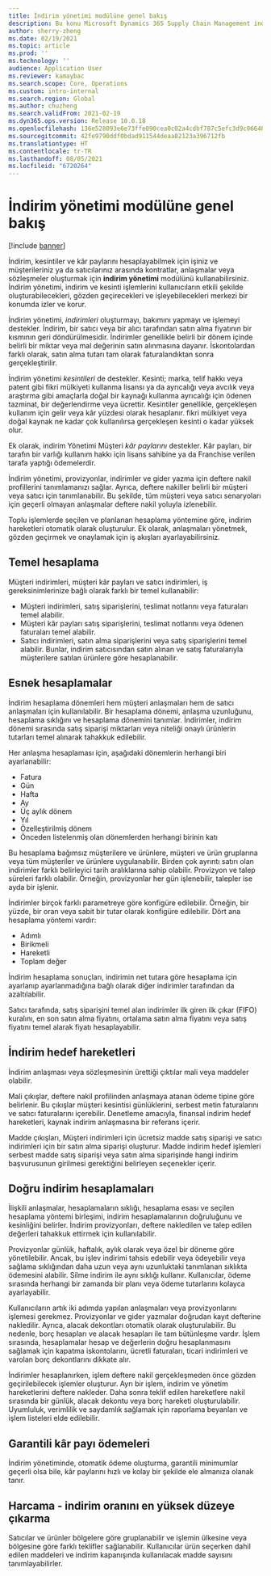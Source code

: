 ```yaml
---
title: İndirim yönetimi modülüne genel bakış
description: Bu konu Microsoft Dynamics 365 Supply Chain Management indirim yönetim modülü hakkında bir genel bakış sağlar.
author: sherry-zheng
ms.date: 02/19/2021
ms.topic: article
ms.prod: ''
ms.technology: ''
audience: Application User
ms.reviewer: kamaybac
ms.search.scope: Core, Operations
ms.custom: intro-internal
ms.search.region: Global
ms.author: chuzheng
ms.search.validFrom: 2021-02-19
ms.dyn365.ops.version: Release 10.0.18
ms.openlocfilehash: 136e528093e6e73ffe090cea0c02a4cdbf787c5efc3d9c0664869c995a682daa
ms.sourcegitcommit: 42fe9790ddf0bdad911544deaa82123a396712fb
ms.translationtype: HT
ms.contentlocale: tr-TR
ms.lasthandoff: 08/05/2021
ms.locfileid: "6720264"
---
```

# <a name="rebate-management-module-overview"></a>İndirim yönetimi modülüne genel bakış

[!include [banner](../includes/banner.md)]

İndirim, kesintiler ve kâr paylarını hesaplayabilmek için işiniz ve müşterileriniz ya da satıcılarınız arasında kontratlar, anlaşmalar veya sözleşmeler oluşturmak için **indirim yönetimi** modülünü kullanabilirsiniz. İndirim yönetimi, indirim ve kesinti işlemlerini kullanıcıların etkili şekilde oluşturabilecekleri, gözden geçirecekleri ve işleyebilecekleri merkezi bir konumda izler ve korur.

İndirim yönetimi, *indirimleri* oluşturmayı, bakımını yapmayı ve işlemeyi destekler. İndirim, bir satıcı veya bir alıcı tarafından satın alma fiyatının bir kısmının geri döndürülmesidir. İndirimler genellikle belirli bir dönem içinde belirli bir miktar veya mal değerinin satın alınmasına dayanır. İskontolardan farklı olarak, satın alma tutarı tam olarak faturalandıktan sonra gerçekleştirilir.

İndirim yönetimi *kesintileri* de destekler. Kesinti; marka, telif hakkı veya patent gibi fikri mülkiyeti kullanma lisansı ya da ayrıcalığı veya avcılık veya araştırma gibi amaçlarla doğal bir kaynağı kullanma ayrıcalığı için ödenen tazminat, bir değerlendirme veya ücrettir. Kesintiler genellikle, gerçekleşen kullanım için gelir veya kâr yüzdesi olarak hesaplanır. fikri mülkiyet veya doğal kaynak ne kadar çok kullanılırsa gerçekleşen kesinti o kadar yüksek olur.

Ek olarak, indirim Yönetimi Müşteri *kâr paylarını* destekler. Kâr payları, bir tarafın bir varlığı kullanım hakkı için lisans sahibine ya da Franchise verilen tarafa yaptığı ödemelerdir.

İndirim yönetimi, provizyonlar, indirimler ve gider yazma için deftere nakil profillerini tanımlamanızı sağlar. Ayrıca, deftere nakiller belirli bir müşteri veya satıcı için tanımlanabilir. Bu şekilde, tüm müşteri veya satıcı senaryoları için geçerli olmayan anlaşmalar deftere nakil yoluyla izlenebilir.

Toplu işlemlerde seçilen ve planlanan hesaplama yöntemine göre, indirim hareketleri otomatik olarak oluşturulur. Ek olarak, anlaşmaları yönetmek, gözden geçirmek ve onaylamak için iş akışları ayarlayabilirsiniz.

## <a name="basis-calculation"></a>Temel hesaplama

Müşteri indirimleri, müşteri kâr payları ve satıcı indirimleri, iş gereksinimlerinize bağlı olarak farklı bir temel kullanabilir:

- Müşteri indirimleri, satış siparişlerini, teslimat notlarını veya faturaları temel alabilir.
- Müşteri kâr payları satış siparişlerini, teslimat notlarını veya ödenen faturaları temel alabilir.
- Satıcı indirimleri, satın alma siparişlerini veya satış siparişlerini temel alabilir. Bunlar, indirim satıcısından satın alınan ve satış faturalarıyla müşterilere satılan ürünlere göre hesaplanabilir.

## <a name="flexible-calculations"></a>Esnek hesaplamalar

İndirim hesaplama dönemleri hem müşteri anlaşmaları hem de satıcı anlaşmaları için kullanılabilir. Bir hesaplama dönemi, anlaşma uzunluğunu, hesaplama sıklığını ve hesaplama dönemini tanımlar. İndirimler, indirim dönemi sırasında satış siparişi miktarları veya niteliği onaylı ürünlerin tutarları temel alınarak tahakkuk edilebilir.

Her anlaşma hesaplaması için, aşağıdaki dönemlerin herhangi biri ayarlanabilir:

- Fatura
- Gün
- Hafta
- Ay
- Üç aylık dönem
- Yıl
- Özelleştirilmiş dönem
- Önceden listelenmiş olan dönemlerden herhangi birinin katı

Bu hesaplama bağımsız müşterilere ve ürünlere, müşteri ve ürün gruplarına veya tüm müşteriler ve ürünlere uygulanabilir. Birden çok ayrıntı satırı olan indirimler farklı belirleyici tarih aralıklarına sahip olabilir. Provizyon ve talep süreleri farklı olabilir. Örneğin, provizyonlar her gün işlenebilir, talepler ise ayda bir işlenir.

İndirimler birçok farklı parametreye göre konfigüre edilebilir. Örneğin, bir yüzde, bir oran veya sabit bir tutar olarak konfigüre edilebilir. Dört ana hesaplama yöntemi vardır:

- Adımlı
- Birikmeli
- Hareketli
- Toplam değer

İndirim hesaplama sonuçları, indirimin net tutara göre hesaplama için ayarlanıp ayarlanmadığına bağlı olarak diğer indirimler tarafından da azaltılabilir.

Satıcı tarafında, satış siparişini temel alan indirimler ilk giren ilk çıkar (FIFO) kuralını, en son satın alma fiyatını, ortalama satın alma fiyatını veya satış fiyatını temel alarak fiyatı hesaplayabilir.

## <a name="rebate-target-transactions"></a>İndirim hedef hareketleri

İndirim anlaşması veya sözleşmesinin ürettiği çıktılar mali veya maddeler olabilir.

Mali çıkışlar, deftere nakil profilinden anlaşmaya atanan ödeme tipine göre belirlenir. Bu çıkışlar müşteri kesintisi günlüklerini, serbest metin faturalarını ve satıcı faturalarını içerebilir. Denetleme amacıyla, finansal indirim hedef hareketleri, kaynak indirim anlaşmasına bir referans içerir.

Madde çıkışları, Müşteri indirimleri için ücretsiz madde satış siparişi ve satıcı indirimleri için bir satın alma siparişi oluşturur. Madde indirim hedef işlemleri serbest madde satış siparişi veya satın alma siparişinde hangi indirim başvurusunun girilmesi gerektiğini belirleyen seçenekler içerir.

## <a name="accurate-rebate-calculations"></a>Doğru indirim hesaplamaları

İlişkili anlaşmalar, hesaplamaların sıklığı, hesaplama esası ve seçilen hesaplama yöntemi birleşimi, indirim hesaplamalarının doğruluğunu ve kesinliğini belirler. İndirim provizyonları, deftere nakledilen ve talep edilen değerleri tahakkuk ettirmek için kullanılabilir.

Provizyonlar günlük, haftalık, aylık olarak veya özel bir döneme göre yönetilebilir. Ancak, bu işlev indirimi tahsis edebilir veya ödeyebilir veya sağlama sıklığından daha uzun veya aynı uzunluktaki tanımlanan sıklıkta ödemesini alabilir. Silme indirim ile aynı sıklığı kullanır. Kullanıcılar, ödeme sırasında herhangi bir zamanda bir planı veya ödeme tutarlarını kolayca ayarlayabilir.

Kullanıcıların artık iki adımda yapılan anlaşmaları veya provizyonlarını işlemesi gerekmez. Provizyonlar ve gider yazmalar doğrudan kayıt defterine nakledilir. Ayrıca, alacak dekontları otomatik olarak oluşturulabilir. Bu nedenle, borç hesapları ve alacak hesapları ile tam bütünleşme vardır. İşlem sırasında, hesaplamalar hesap ve değerlerin doğru hesaplanmasını sağlamak için kapatma iskontolarını, ücretli faturaları, ticari indirimleri ve varolan borç dekontlarını dikkate alır.

İndirimler hesaplanırken, işlem deftere nakil gerçekleşmeden önce gözden geçirilebilecek işlemler oluşturur. Ayrı bir işlem, indirim ve yönetim hareketlerini deftere nakleder. Daha sonra teklif edilen hareketlere nakil sırasında bir günlük, alacak dekontu veya borç hareketi oluşturulabilir. Uyumluluk, verimlilik ve saydamlık sağlamak için raporlama beyanları ve işlem listeleri elde edilebilir.

## <a name="guaranteed-royalty-payments"></a>Garantili kâr payı ödemeleri

İndirim yönetiminde, otomatik ödeme oluşturma, garantili minimumlar geçerli olsa bile, kâr paylarını hızlı ve kolay bir şekilde ele almanıza olanak tanır.

## <a name="maximizing-spend-versus-rebates"></a>Harcama - indirim oranını en yüksek düzeye çıkarma

Satıcılar ve ürünler bölgelere göre gruplanabilir ve işlemin ülkesine veya bölgesine göre farklı teklifler sağlanabilir. Kullanıcılar ürün seçerken dahil edilen maddeleri ve indirim kapanışında kullanılacak madde sayısını tanımlayabilirler.
